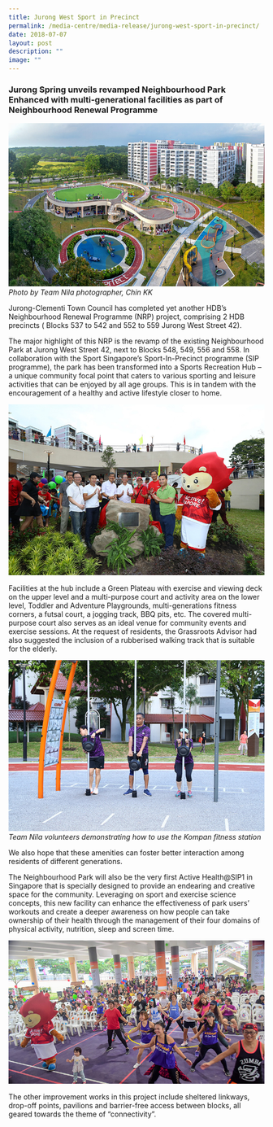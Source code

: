 ```yaml
---
title: Jurong West Sport in Precinct
permalink: /media-centre/media-release/jurong-west-sport-in-precinct/
date: 2018-07-07
layout: post
description: ""
image: ""
---
```

### **Jurong Spring unveils revamped Neighbourhood Park Enhanced with multi-generational facilities as part of Neighbourhood Renewal Programme**

![](/images/Media%20Centre/Media%20Release/2018/July/JurongWestSIP_Pano1.jpeg)
_Photo by Team Nila photographer, Chin KK_

Jurong-Clementi Town Council has completed yet another HDB’s Neighbourhood Renewal Programme (NRP) project, comprising 2 HDB precincts ( Blocks 537 to 542 and 552 to 559 Jurong West Street 42).

The major highlight of this NRP is the revamp of the existing Neighbourhood Park at Jurong West Street 42, next to Blocks 548, 549, 556 and 558. In collaboration with the Sport Singapore’s Sport-In-Precinct programme (SIP programme), the park has been transformed into a Sports Recreation Hub – a unique community focal point that caters to various sporting and leisure activities that can be enjoyed by all age groups. This is in tandem with the encouragement of a healthy and active lifestyle closer to home.

![](/images/Media%20Centre/Media%20Release/2018/July/IMG_0491.jpeg)

Facilities at the hub include a Green Plateau with exercise and viewing deck on the upper level and a multi-purpose court and activity area on the lower level, Toddler and Adventure Playgrounds, multi-generations fitness corners, a futsal court, a jogging track, BBQ pits, etc. The covered multi-purpose court also serves as an ideal venue for community events and exercise sessions. At the request of residents, the Grassroots Advisor had also suggested the inclusion of a rubberised walking track that is suitable for the elderly.

![](/images/Media%20Centre/Media%20Release/2018/July/IMG_0062.jpeg)
_Team Nila volunteers demonstrating how to use the Kompan fitness station_

We also hope that these amenities can foster better interaction among residents of different generations.

The Neighbourhood Park will also be the very first Active Health@SIP1 in Singapore that is specially designed to provide an endearing and creative space for the community. Leveraging on sport and exercise science concepts, this new facility can enhance the effectiveness of park users’ workouts and create a deeper awareness on how people can take ownership of their health through the management of their four domains of physical activity, nutrition, sleep and screen time.

![](/images/Media%20Centre/Media%20Release/2018/July/OfficalLaunchofJurongWestSportinPrecinct7Jul2018PhotobyChin.jpeg)

The other improvement works in this project include sheltered linkways, drop-off points, pavilions and barrier-free access between blocks, all geared towards the theme of “connectivity”.